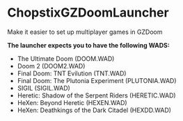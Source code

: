 # ChopstixGZDoomLauncher
Make it easier to set up multiplayer games in GZDoom

**The launcher expects you to have the following WADS:**
* The Ultimate Doom (DOOM.WAD)
* Doom 2 (DOOM2.WAD)
* Final Doom: TNT Evilution (TNT.WAD)
* Final Doom: The Plutonia Experiment (PLUTONIA.WAD)
* SIGIL (SIGIL.WAD)
* Heretic: Shadow of the Serpent Riders (HERETIC.WAD)
* HeXen: Beyond Heretic (HEXEN.WAD)
* HeXen: Deathkings of the Dark Citadel (HEXDD.WAD)
